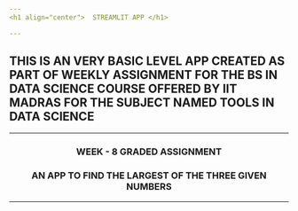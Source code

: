 ```yaml
---
<h1 align="center">  STREAMLIT APP </h1>

---
```


## THIS IS AN VERY BASIC LEVEL APP CREATED AS PART OF WEEKLY ASSIGNMENT FOR THE BS IN DATA SCIENCE COURSE OFFERED BY IIT MADRAS FOR THE SUBJECT NAMED TOOLS IN DATA SCIENCE 
---
<h3 align="center"> WEEK - 8 GRADED ASSIGNMENT </h3>
<h3 align="center"> AN APP TO FIND THE LARGEST OF THE THREE GIVEN NUMBERS </h3>

-----
